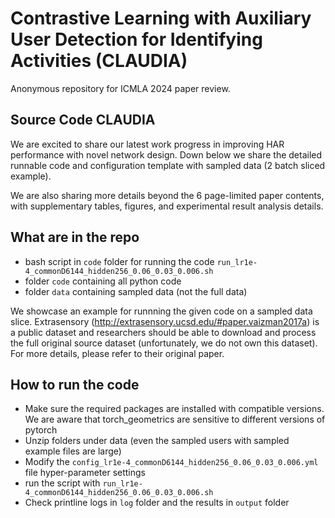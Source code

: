 # Contrastive Learning with Auxiliary User Detection for Identifying Activities (CLAUDIA)

Anonymous repository for ICMLA 2024 paper review. 

## Source Code CLAUDIA

We are excited to share our latest work progress in improving HAR performance with novel network design. Down below we share the detailed runnable code and configuration template with sampled data (2 batch sliced example).

We are also sharing more details beyond the 6 page-limited paper contents, with supplementary tables, figures, and experimental result analysis details. 

## What are in the repo
- bash script in ``code`` folder for running the code ``run_lr1e-4_commonD6144_hidden256_0.06_0.03_0.006.sh``
- folder ``code`` containing all python code
- folder ``data`` containing sampled data (not the full data)

We showcase an example for runnning the given code on a sampled data slice. Extrasensory (http://extrasensory.ucsd.edu/#paper.vaizman2017a) is a public dataset and researchers should be able to download and process the full original source dataset (unfortunately, we do not own this dataset). For more details, please refer to their original paper.

## How to run the code
- Make sure the required packages are installed with compatible versions. We are aware that torch_geometrics are sensitive to different versions of pytorch
- Unzip folders under data (even the sampled users with sampled example files are large)
- Modify the ``config_lr1e-4_commonD6144_hidden256_0.06_0.03_0.006.yml`` file hyper-parameter settings
- run the script with ``run_lr1e-4_commonD6144_hidden256_0.06_0.03_0.006.sh``
- Check printline logs in ``log`` folder and the results in ``output`` folder

